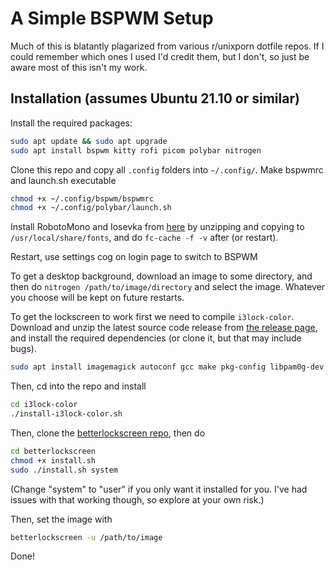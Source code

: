 # A Simple BSPWM Setup

Much of this is blatantly plagarized from various r/unixporn dotfile repos. If I could remember which ones I used I'd credit them, but I don't, so just be aware most of this isn't my work.
## Installation (assumes Ubuntu 21.10 or similar)

Install the required packages:

```bash
sudo apt update && sudo apt upgrade
sudo apt install bspwm kitty rofi picom polybar nitrogen
```

Clone this repo and copy all `.config` folders into `~/.config/`. Make bspwmrc and launch.sh executable

```bash
chmod +x ~/.config/bspwm/bspwmrc
chmod +x ~/.config/polybar/launch.sh
```

Install RobotoMono and Iosevka from [here](https://github.com/ryanoasis/nerd-fonts/releases/latest) by unzipping and copying to `/usr/local/share/fonts`, and do `fc-cache -f -v` after (or restart).

Restart, use settings cog on login page to switch to BSPWM

To get a desktop background, download an image to some directory, and then do `nitrogen /path/to/image/directory` and select the image. Whatever you choose will be kept on future restarts.

To get the lockscreen to work first we need to compile `i3lock-color`. Download and unzip the latest source code release from [the release page](https://github.com/Raymo111/i3lock-color/releases/), and install the required dependencies (or clone it, but that may include bugs).

```bash
sudo apt install imagemagick autoconf gcc make pkg-config libpam0g-dev libcairo2-dev libfontconfig1-dev libxcb-composite0-dev libev-dev libx11-xcb-dev libxcb-xkb-dev libxcb-xinerama0-dev libxcb-randr0-dev libxcb-image0-dev libxcb-util-dev libxcb-xrm-dev libxcb-xtest0-dev libxkbcommon-dev libxkbcommon-x11-dev libjpeg-dev
```

Then, cd into the repo and install

```bash
cd i3lock-color
./install-i3lock-color.sh
```

Then, clone the [betterlockscreen repo](https://github.com/betterlockscreen/betterlockscreen), then do

```bash
cd betterlockscreen
chmod +x install.sh
sudo ./install.sh system
```

(Change "system" to "user" if you only want it installed for you. I've had issues with that working though, so explore at your own risk.)

Then, set the image with

```bash
betterlockscreen -u /path/to/image
```

Done!
